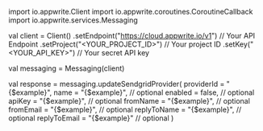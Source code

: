 import io.appwrite.Client
import io.appwrite.coroutines.CoroutineCallback
import io.appwrite.services.Messaging

val client = Client()
    .setEndpoint("https://cloud.appwrite.io/v1") // Your API Endpoint
    .setProject("<YOUR_PROJECT_ID>") // Your project ID
    .setKey("<YOUR_API_KEY>") // Your secret API key

val messaging = Messaging(client)

val response = messaging.updateSendgridProvider(
    providerId = "{$example}",
    name = "{$example}", // optional
    enabled = false, // optional
    apiKey = "{$example}", // optional
    fromName = "{$example}", // optional
    fromEmail = "{$example}", // optional
    replyToName = "{$example}", // optional
    replyToEmail = "{$example}" // optional
)
